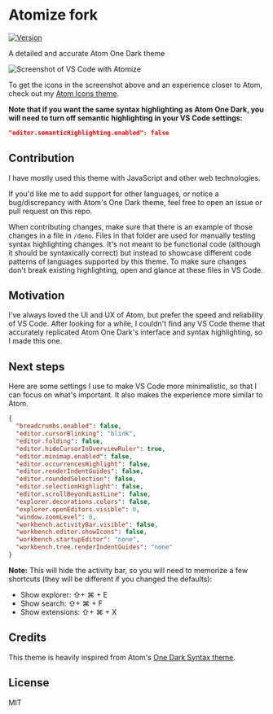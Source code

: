 # Atomize fork

[![Version](https://vsmarketplacebadge.apphb.com/version/anpleenko.atomize-fork.svg)](https://marketplace.visualstudio.com/items?itemName=anpleenko.atomize-fork)

A detailed and accurate Atom One Dark theme

<img src="https://raw.githubusercontent.com/emroussel/atomize/main/images/screenshot.png" alt="Screenshot of VS Code with Atomize" />

To get the icons in the screenshot above and an experience closer to Atom, check out my [Atom Icons theme](https://github.com/emroussel/atom-icons).

**Note that if you want the same syntax highlighting as Atom One Dark, you will need to turn off semantic highlighting in your VS Code settings:**

```json
"editor.semanticHighlighting.enabled": false
```

## Contribution

I have mostly used this theme with JavaScript and other web technologies.

If you'd like me to add support for other languages, or notice a bug/discrepancy with Atom's One Dark theme, feel free to open an issue or pull request on this repo.

When contributing changes, make sure that there is an example of those changes in a file in `/demo`. Files in that folder are used for manually testing syntax highlighting changes. It's not meant to be functional code (although it should be syntaxically correct) but instead to showcase different code patterns of languages supported by this theme. To make sure changes don't break existing highlighting, open and glance at these files in VS Code.

## Motivation

I've always loved the UI and UX of Atom, but prefer the speed and reliability of VS Code. After looking for a while, I couldn't find any VS Code theme that accurately replicated Atom One Dark's interface and syntax highlighting, so I made this one.

## Next steps

Here are some settings I use to make VS Code more minimalistic, so that I can focus on what's important. It also makes the experience more similar to Atom.

```json
{
  "breadcrumbs.enabled": false,
  "editor.cursorBlinking": "blink",
  "editor.folding": false,
  "editor.hideCursorInOverviewRuler": true,
  "editor.minimap.enabled": false,
  "editor.occurrencesHighlight": false,
  "editor.renderIndentGuides": false,
  "editor.roundedSelection": false,
  "editor.selectionHighlight": false,
  "editor.scrollBeyondLastLine": false,
  "explorer.decorations.colors": false,
  "explorer.openEditors.visible": 0,
  "window.zoomLevel": 0,
  "workbench.activityBar.visible": false,
  "workbench.editor.showIcons": false,
  "workbench.startupEditor": "none",
  "workbench.tree.renderIndentGuides": "none"
}
```

**Note:** This will hide the activity bar, so you will need to memorize a few shortcuts (they will be different if you changed the defaults):

- Show explorer: ⇧+ ⌘ + E
- Show search: ⇧+ ⌘ + F
- Show extensions: ⇧+ ⌘ + X

## Credits

This theme is heavily inspired from Atom's [One Dark Syntax theme](https://github.com/atom/one-dark-syntax).

## License

MIT
